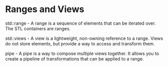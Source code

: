 # Ranges and Views

std::range - A range is a sequence of elements that can be iterated over. The STL containers are ranges.

std::views - A view is a lightweight, non-owning reference to a range. Views do not store elements, but provide a way to access and transform them.

pipe - A pipe is a way to compose multiple views together. It allows you to create a pipeline of transformations that can be applied to a range.
